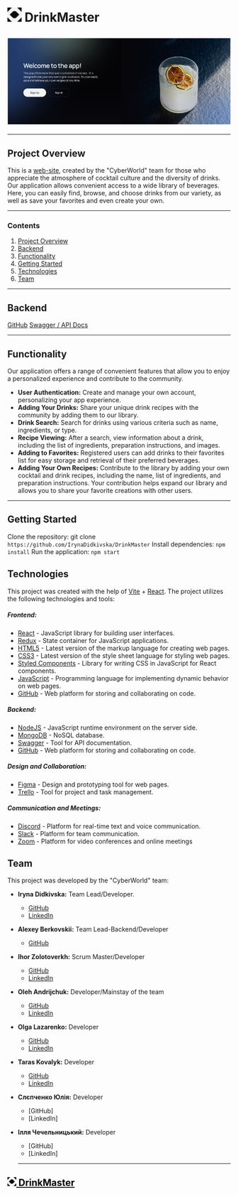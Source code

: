 # <img src="./public/logo.png" width="32" alt="React"> DrinkMaster

## <img src="./public/DrinkMaster.png" alt="React">

---

## Project Overview

This is a [web-site](https://drink-master-project.vercel.app/signin), created by
the "CyberWorld" team for those who appreciate the atmosphere of cocktail
culture and the diversity of drinks. Our application allows convenient access to
a wide library of beverages. Here, you can easily find, browse, and choose
drinks from our variety, as well as save your favorites and even create your
own.

---

### Contents

1. [Project Overview](#project-overview)
2. [Backend](#backend)
3. [Functionality](#functionality)
4. [Getting Started](#getting-started)
5. [Technologies](#technologies)
6. [Team](#team)

---

## Backend

[GitHub](https://github.com/BerkovskiiAlex/Drink-master-project-backend)
[Swagger / API Docs](https://drink-master-service.onrender.com/api-docs/)

---

## Functionality

Our application offers a range of convenient features that allow you to enjoy a
personalized experience and contribute to the community.

- **User Authentication:** Create and manage your own account, personalizing
  your app experience.
- **Adding Your Drinks:** Share your unique drink recipes with the community by
  adding them to our library.
- **Drink Search:** Search for drinks using various criteria such as name,
  ingredients, or type.
- **Recipe Viewing:** After a search, view information about a drink, including
  the list of ingredients, preparation instructions, and images.
- **Adding to Favorites:** Registered users can add drinks to their favorites
  list for easy storage and retrieval of their preferred beverages.
- **Adding Your Own Recipes:** Contribute to the library by adding your own
  cocktail and drink recipes, including the name, list of ingredients, and
  preparation instructions. Your contribution helps expand our library and
  allows you to share your favorite creations with other users.

---

## Getting Started

Clone the repository: git clone `https://github.com/IrynaDidkivska/DrinkMaster`
Install dependencies: `npm install` Run the application: `npm start`

## Technologies

This project was created with the help of [Vite](https://vitejs.dev/) +
[React](https://reactjs.org/). The project utilizes the following technologies
and tools:

##### Frontend:

- [React](https://reactjs.org/) - JavaScript library for building user
  interfaces.
- [Redux](https://redux.js.org/) - State container for JavaScript applications.
- [HTML5](https://developer.mozilla.org/en-US/docs/Web/Guide/HTML/HTML5) -
  Latest version of the markup language for creating web pages.
- [CSS3](https://developer.mozilla.org/en-US/docs/Archive/CSS3) - Latest version
  of the style sheet language for styling web pages.
- [Styled Components](https://styled-components.com/) - Library for writing CSS
  in JavaScript for React components.
- [JavaScript](https://developer.mozilla.org/en-US/docs/Web/JavaScript) -
  Programming language for implementing dynamic behavior on web pages.
- [GitHub](https://github.com/) - Web platform for storing and collaborating on
  code.

##### Backend:

- [NodeJS](https://nodejs.org/) - JavaScript runtime environment on the server
  side.
- [MongoDB](https://www.mongodb.com/) - NoSQL database.
- [Swagger](https://swagger.io/) - Tool for API documentation.
- [GitHub](https://github.com/) - Web platform for storing and collaborating on
  code.

##### Design and Collaboration:

- [Figma](https://www.figma.com/) - Design and prototyping tool for web pages.
- [Trello](https://trello.com/) - Tool for project and task management.

##### Communication and Meetings:

- [Discord](https://discord.com/) - Platform for real-time text and voice
  communication.
- [Slack](https://slack.com/) - Platform for team communication.
- [Zoom](https://zoom.us/) - Platform for video conferences and online meetings

## Team

This project was developed by the "CyberWorld" team:

- **Iryna Didkivska:** Team Lead/Developer.
  - [GitHub](https://github.com/IrynaDidkivska)
  - [LinkedIn](https://www.linkedin.com/in/iryna-didkivska/)
- **Alexey Berkovskii:** Team Lead-Backend/Developer
  - [GitHub](https://github.com/BerkovskiiAlex)
- **Ihor Zolotoverkh:** Scrum Master/Developer
  - [GitHub](https://github.com/IhorZolot)
  - [LinkedIn](www.linkedin.com/in/ihor-zolotoverkh)
- **Oleh Andrijchuk:** Developer/Mainstay of the team
  - [GitHub](https://github.com/OAndrijchuk)
  - [LinkedIn](https://www.linkedin.com/in/oleh-andrijchuk/)
- **Olga Lazarenko:** Developer
  - [GitHub](https://github.com/Olga-Olga)
  - [LinkedIn](https://www.linkedin.com/in/)
- **Taras Kovalyk:** Developer
  - [GitHub](https://github.com/tarik2454)
  - [LinkedIn](https://www.linkedin.com/in/taras-kovalyk/)
- **Слєпченко Юлія:** Developer
  - [GitHub]
  - [LinkedIn]
- **Ілля Чечельницький:** Developer

  - [GitHub]
  - [LinkedIn]

  ***

## [<img src="./public/logo.png" width="20" alt="React"> <span style="color: black;">DrinkMaster</span>](https://drink-master-project.vercel.app/signin)
